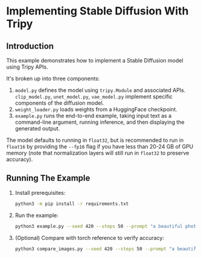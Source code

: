# Implementing Stable Diffusion With Tripy

## Introduction

This example demonstrates how to implement a Stable Diffusion model using Tripy APIs.

It's broken up into three components:

1. `model.py` defines the model using `tripy.Module` and associated APIs. `clip_model.py`, `unet_model.py`, `vae_model.py` implement specific components of the diffusion model. 
2. `weight_loader.py` loads weights from a HuggingFace checkpoint.
3. `example.py` runs the end-to-end example, taking input text as a command-line argument, running inference, and then displaying the generated output.

The model defaults to running in `float32`, but is recommended to run in `float16` by providing the `--fp16` flag if you have less than 20-24 GB of GPU memory (note that normalization layers will still run in `float32` to preserve accuracy).

## Running The Example

1. Install prerequisites:

    ```bash
    python3 -m pip install -r requirements.txt
    ```

2. Run the example:

    ```bash
    python3 example.py --seed 420 --steps 50 --prompt "a beautiful photograph of Mt. Fuji during cherry blossom" --fp16 --engine-dir fp16_engines --verbose
    ```

3. (Optional) Compare with torch reference to verify accuracy:
    ```bash
    python3 compare_images.py --seed 420 --steps 50 --prompt "a beautiful photograph of Mt. Fuji during cherry blossom" --fp16 --engine-dir fp16_engines
    ```

    <!--
    Tripy: TEST: EXPECTED_STDOUT Start
    ```
    .*Passed: Images are similar.*SSIM.*0\.8
    ```
    Tripy: TEST: EXPECTED_STDOUT End
    -->
